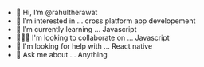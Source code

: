 - 👋 Hi, I’m @rahultherawat
- 👀 I’m interested in ... cross platform app developement
- 🌱 I’m currently learning ... Javascript
- 🧑‍🤝‍🧑 I'm looking to collaborate on ... Javascript
- 🤒 I'm looking for help with ... React native
- 💭 Ask me about ... Anything



<!---
rahultherawat/rahultherawat is a ✨ special ✨ repository because its `README.md` (this file) appears on your GitHub profile.
You can click the Preview link to take a look at your changes.
--->

